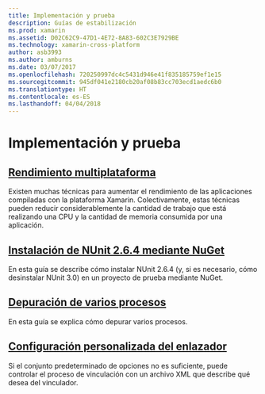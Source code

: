 ```yaml
---
title: Implementación y prueba
description: Guías de estabilización
ms.prod: xamarin
ms.assetid: D02C62C9-47D1-4E72-8A83-602C3E7929BE
ms.technology: xamarin-cross-platform
author: asb3993
ms.author: amburns
ms.date: 03/07/2017
ms.openlocfilehash: 720250997dc4c5431d946e41f835185759ef1e15
ms.sourcegitcommit: 945df041e2180cb20af08b83cc703ecd1aedc6b0
ms.translationtype: HT
ms.contentlocale: es-ES
ms.lasthandoff: 04/04/2018
---
```

# <a name="deployment-and-testing"></a>Implementación y prueba

##  <a name="cross-platform-performancememory-perf-best-practicesmd"></a>[Rendimiento multiplataforma](memory-perf-best-practices.md)

Existen muchas técnicas para aumentar el rendimiento de las aplicaciones compiladas con la plataforma Xamarin. Colectivamente, estas técnicas pueden reducir considerablemente la cantidad de trabajo que está realizando una CPU y la cantidad de memoria consumida por una aplicación.

## <a name="installing-nunit-264-using-nugetinstalling-nunit-using-nugetmd"></a>[Instalación de NUnit 2.6.4 mediante NuGet](installing-nunit-using-nuget.md)

En esta guía se describe cómo instalar NUnit 2.6.4 (y, si es necesario, cómo desinstalar NUnit 3.0) en un proyecto de prueba mediante NuGet.

## <a name="multi-process-debuggingmulti-process-debuggingmd"></a>[Depuración de varios procesos](multi-process-debugging.md)

En esta guía se explica cómo depurar varios procesos.


##  <a name="custom-linker-configurationlinkermd"></a>[Configuración personalizada del enlazador](linker.md)

Si el conjunto predeterminado de opciones no es suficiente, puede controlar el proceso de vinculación con un archivo XML que describe qué desea del vinculador.